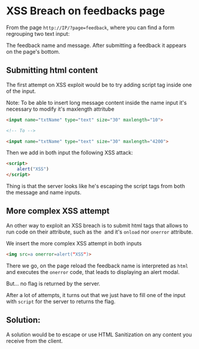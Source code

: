 # XSS Breach on feedbacks page

From the page `http://IP/?page=feedback`, where you can find a form regrouping two text input:

The feedback name and message.
After submitting a feedback it appears on the page's bottom.

## Submitting html content

The first attempt on XSS exploit would be to try adding script tag inside one of the input.

Note:
To be able to insert long message content inside the name input it's necessary to modify it's maxlength attritube
```html
<input name="txtName" type="text" size="30" maxlength="10">

<!-- To -->

<input name="txtName" type="text" size="30" maxlength="4200">
```

Then we add in both input the following XSS attack:
```html
<script>
    alert("XSS")
</script>
```

Thing is that the server looks like he's escaping the script tags from both the message and name inputs.

## More complex XSS attempt

An other way to exploit an XSS breach is to submit html tags that allows to run code on their attribute, such as the <img> and it's `onload` nor `onerror` attribute.

We insert the more complex XSS attempt in both inputs

```html
<img src=a onerror=alert("XSS")>
```

There we go, on the page reload the feedback name is interpreted as `html` and executes the `onerror` code, that leads to displaying an alert modal.

But... no flag is returned by the server.

After a lot of attempts, it turns out that we just have to fill one of the input with `script` for the server to returns the flag.

## Solution:

A solution would be to escape or use HTML Sanitization on any content you receive from the client.
